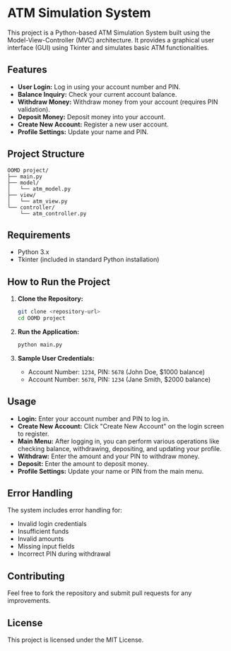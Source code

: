 # ATM Simulation System

This project is a Python-based ATM Simulation System built using the Model-View-Controller (MVC) architecture. It provides a graphical user interface (GUI) using Tkinter and simulates basic ATM functionalities.

## Features

- **User Login:** Log in using your account number and PIN.
- **Balance Inquiry:** Check your current account balance.
- **Withdraw Money:** Withdraw money from your account (requires PIN validation).
- **Deposit Money:** Deposit money into your account.
- **Create New Account:** Register a new user account.
- **Profile Settings:** Update your name and PIN.

## Project Structure

```
OOMD project/
├── main.py
├── model/
│   └── atm_model.py
├── view/
│   └── atm_view.py
└── controller/
    └── atm_controller.py
```

## Requirements

- Python 3.x
- Tkinter (included in standard Python installation)

## How to Run the Project

1. **Clone the Repository:**
   ```bash
   git clone <repository-url>
   cd OOMD project
   ```

2. **Run the Application:**
   ```bash
   python main.py
   ```

3. **Sample User Credentials:**
   - Account Number: `1234`, PIN: `5678` (John Doe, $1000 balance)
   - Account Number: `5678`, PIN: `1234` (Jane Smith, $2000 balance)

## Usage

- **Login:** Enter your account number and PIN to log in.
- **Create New Account:** Click "Create New Account" on the login screen to register.
- **Main Menu:** After logging in, you can perform various operations like checking balance, withdrawing, depositing, and updating your profile.
- **Withdraw:** Enter the amount and your PIN to withdraw money.
- **Deposit:** Enter the amount to deposit money.
- **Profile Settings:** Update your name or PIN from the main menu.

## Error Handling

The system includes error handling for:
- Invalid login credentials
- Insufficient funds
- Invalid amounts
- Missing input fields
- Incorrect PIN during withdrawal

## Contributing

Feel free to fork the repository and submit pull requests for any improvements.

## License

This project is licensed under the MIT License. 